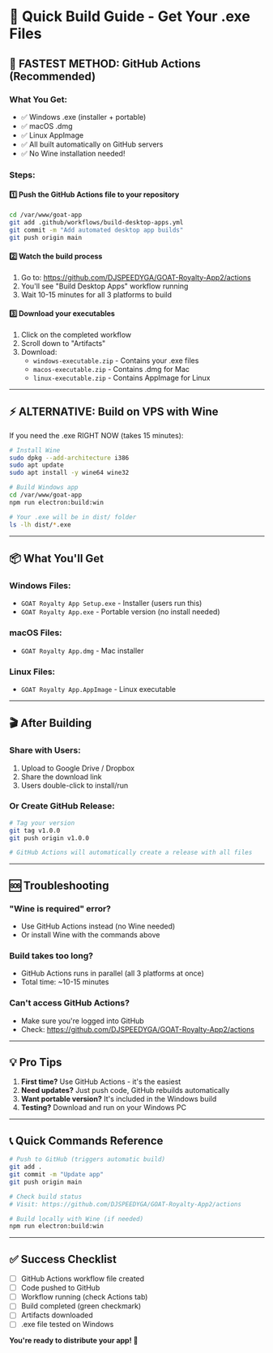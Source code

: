 # 🚀 Quick Build Guide - Get Your .exe Files

## 🎯 FASTEST METHOD: GitHub Actions (Recommended)

### What You Get:
- ✅ Windows .exe (installer + portable)
- ✅ macOS .dmg
- ✅ Linux AppImage
- ✅ All built automatically on GitHub servers
- ✅ No Wine installation needed!

### Steps:

#### 1️⃣ Push the GitHub Actions file to your repository
```bash
cd /var/www/goat-app
git add .github/workflows/build-desktop-apps.yml
git commit -m "Add automated desktop app builds"
git push origin main
```

#### 2️⃣ Watch the build process
1. Go to: https://github.com/DJSPEEDYGA/GOAT-Royalty-App2/actions
2. You'll see "Build Desktop Apps" workflow running
3. Wait 10-15 minutes for all 3 platforms to build

#### 3️⃣ Download your executables
1. Click on the completed workflow
2. Scroll down to "Artifacts"
3. Download:
   - `windows-executable.zip` - Contains your .exe files
   - `macos-executable.zip` - Contains .dmg for Mac
   - `linux-executable.zip` - Contains AppImage for Linux

---

## ⚡ ALTERNATIVE: Build on VPS with Wine

If you need the .exe RIGHT NOW (takes 15 minutes):

```bash
# Install Wine
sudo dpkg --add-architecture i386
sudo apt update
sudo apt install -y wine64 wine32

# Build Windows app
cd /var/www/goat-app
npm run electron:build:win

# Your .exe will be in dist/ folder
ls -lh dist/*.exe
```

---

## 📦 What You'll Get

### Windows Files:
- `GOAT Royalty App Setup.exe` - Installer (users run this)
- `GOAT Royalty App.exe` - Portable version (no install needed)

### macOS Files:
- `GOAT Royalty App.dmg` - Mac installer

### Linux Files:
- `GOAT Royalty App.AppImage` - Linux executable

---

## 🎬 After Building

### Share with Users:
1. Upload to Google Drive / Dropbox
2. Share the download link
3. Users double-click to install/run

### Or Create GitHub Release:
```bash
# Tag your version
git tag v1.0.0
git push origin v1.0.0

# GitHub Actions will automatically create a release with all files
```

---

## 🆘 Troubleshooting

### "Wine is required" error?
- Use GitHub Actions instead (no Wine needed)
- Or install Wine with the commands above

### Build takes too long?
- GitHub Actions runs in parallel (all 3 platforms at once)
- Total time: ~10-15 minutes

### Can't access GitHub Actions?
- Make sure you're logged into GitHub
- Check: https://github.com/DJSPEEDYGA/GOAT-Royalty-App2/actions

---

## 💡 Pro Tips

1. **First time?** Use GitHub Actions - it's the easiest
2. **Need updates?** Just push code, GitHub rebuilds automatically
3. **Want portable version?** It's included in the Windows build
4. **Testing?** Download and run on your Windows PC

---

## 📞 Quick Commands Reference

```bash
# Push to GitHub (triggers automatic build)
git add .
git commit -m "Update app"
git push origin main

# Check build status
# Visit: https://github.com/DJSPEEDYGA/GOAT-Royalty-App2/actions

# Build locally with Wine (if needed)
npm run electron:build:win
```

---

## ✅ Success Checklist

- [ ] GitHub Actions workflow file created
- [ ] Code pushed to GitHub
- [ ] Workflow running (check Actions tab)
- [ ] Build completed (green checkmark)
- [ ] Artifacts downloaded
- [ ] .exe file tested on Windows

**You're ready to distribute your app! 🎉**